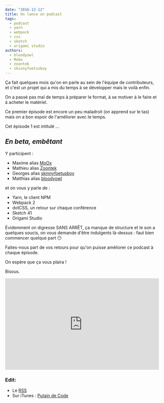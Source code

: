 ```yaml
---
date: "2016-12-12"
title: On lance un podcast
tags:
  - podcast
  - yarn
  - webpack
  - css
  - sketch
  - origami studio
authors:
  - bloodyowl
  - MoOx
  - zoontek
  - skinnyfoetusboy
---
```


Ça fait quelques mois qu'on en parle au sein de l'équipe de contributeurs, et c'est un projet qui a mis du temps à se développer mais le voilà enfin.

On a passé pas mal de temps à préparer le format, à se motiver à le faire et à acheter le matériel.

Ce premier épisode est encore un peu maladroit (on apprend sur le tas) mais on a bon espoir de l'améliorer avec le temps.

Cet épisode 1 est intitulé …

## *En beta, embêtant*

Y participent :

- Maxime alias [MoOx](https://twitter.com/MoOx)
- Mathieu alias [Zoontek](https://twitter.com/Zoontek)
- Georges alias [skinnyfoetusboy](https://twitter.com/skinnyfoetusboy)
- Matthias alias [bloodyowl](https://twitter.com/bloodyowl)

et on vous y parle de :

- Yarn, le client NPM
- Webpack 2
- dotCSS, un retour sur chaque conférence
- Sketch 41
- Origami Studio

Évidemment on digresse SANS ARRÊT, ça manque de structure et le son a quelques soucis, on vous demande d'être indulgents là-dessus : faut bien commencer quelque part 😶

Faites-nous part de vos retours pour qu'on puisse améliorer ce podcast à chaque épisode.

On espère que ça vous plaira !

Bisous.

<iframe width="100%" height="300" scrolling="no" frameborder="no" src="https://w.soundcloud.com/player/?url=https%3A//api.soundcloud.com/tracks/297382854&amp;auto_play=false&amp;hide_related=false&amp;show_comments=true&amp;show_user=true&amp;show_reposts=false&amp;visual=true"></iframe>

### Edit:

- Le [RSS](http://feeds.soundcloud.com/users/soundcloud:users:273901232/sounds.rss)
- Sur iTunes : [Putain de Code](https://itunes.apple.com/fr/podcast/putain-de-code-!/id1185311825?l=en&mt=2)
